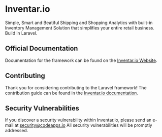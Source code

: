 # Inventar.io

Simple, Smart and Beatiful Shipping and Shopping Analytics with built-in Inventory Management Solution that simplifies your entire retail business. Build in Laravel.

## Official Documentation

Documentation for the framework can be found on the [Inventar.io Website](http://inventar.io/docs).

## Contributing

Thank you for considering contributing to the Laravel framework! The contribution guide can be found in the [Inventar.io documentation](http://inventar.io/docs/contributions).

## Security Vulnerabilities

If you discover a security vulnerability within Inventar.io, please send an e-mail at security@codeapps.io All security vulnerabilities will be promptly addressed.

